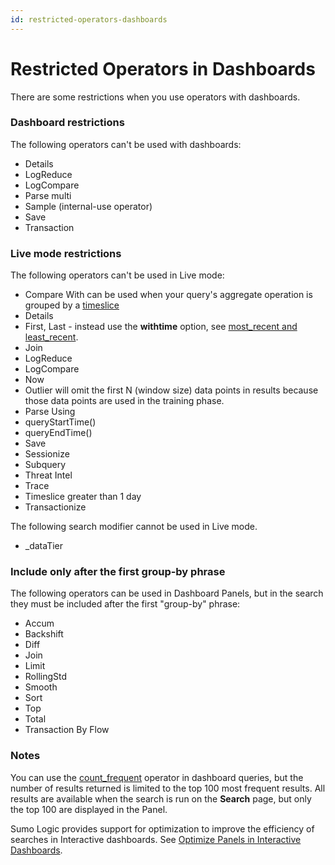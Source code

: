 ```yaml
---
id: restricted-operators-dashboards
---
```


# Restricted Operators in Dashboards

There are some restrictions when you use operators with dashboards.

### Dashboard restrictions

The following operators can't be used with dashboards:

* Details
* LogReduce
* LogCompare
* Parse multi
* Sample (internal-use operator)
* Save
* Transaction

### Live mode restrictions

The following operators can't be used in Live mode:

* Compare With can be used when your query's aggregate operation is grouped by a [timeslice](../search/search-query-language/operators#timeslice)
* Details
* First, Last - instead use the **withtime** option, see [most_recent and least_recent](/docs/search/search-query-language/group-aggregate-operators#most_recent-least_recent).
* Join
* LogReduce
* LogCompare
* Now
* Outlier will omit the first N (window size) data points in results because those data points are used in the training phase.
* Parse Using
* queryStartTime()
* queryEndTime()
* Save
* Sessionize
* Subquery
* Threat Intel
* Trace
* Timeslice greater than 1 day
* Transactionize

The following search modifier cannot be used in Live mode.

* _dataTier

### Include only after the first group-by phrase

The following operators can be used in Dashboard Panels, but in the search they must be included after the first "group-by" phrase: 

* Accum
* Backshift
* Diff
* Join
* Limit
* RollingStd
* Smooth
* Sort
* Top
* Total
* Transaction By Flow

### Notes

You can use the [count_frequent](/docs/search/search-query-language/group-aggregate-operators#count-count_distinct-count_frequent) operator in dashboard queries, but the number of results returned is limited to the top 100 most frequent results. All results are available when the search is run on the **Search** page, but only the top 100 are displayed in the Panel.

Sumo Logic provides support for optimization to improve the efficiency of searches in Interactive dashboards. See [Optimize Panels in Interactive Dashboards](get-started/dashboard-optimization.md).
